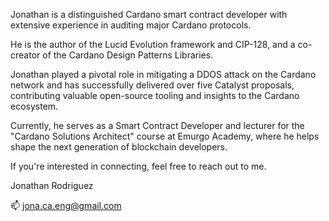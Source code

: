 Jonathan is a distinguished Cardano smart contract developer with extensive experience in auditing major Cardano protocols. 

He is the author of the Lucid Evolution framework and CIP-128, and a co-creator of the Cardano Design Patterns Libraries.

Jonathan played a pivotal role in mitigating a DDOS attack on the Cardano network and has successfully delivered over five Catalyst proposals, contributing valuable open-source tooling and insights to the Cardano ecosystem.

Currently, he serves as a Smart Contract Developer and lecturer for the "Cardano Solutions Architect" course at Emurgo Academy, where he helps shape the next generation of blockchain developers.

If you're interested in connecting, feel free to reach out to me. 


Jonathan Rodriguez

📫 jona.ca.eng@gmail.com

<!--
**solidsnakedev/solidsnakedev** is a ✨ _special_ ✨ repository because its `README.md` (this file) appears on your GitHub profile.

Here are some ideas to get you started:

- 🔭 I’m currently working on ...
- 🌱 I’m currently learning ...
- 👯 I’m looking to collaborate on ...
- 🤔 I’m looking for help with ...
- 💬 Ask me about ...
- 📫 How to reach me: ...
- 😄 Pronouns: ...
- ⚡ Fun fact: ...
-->
